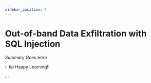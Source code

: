 ```yaml
---
sidebar_position: 2
---
```


# Out-of-band Data Exfiltration with SQL Injection

_Summary Goes Here_

:::tip Happy Learning!!

<QuestButton text="Go To Quest" link="https://app.stackup.dev/quest_page/out-of-band-data-exfiltration-with-sql-injection" />

:::
